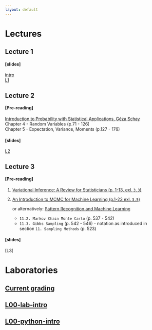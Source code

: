 ```yaml
---
layout: default
---
```


# Lectures
## Lecture 1 
#### [slides]  
[intro](/static/PUMA2020_lecture_0.pdf)  
[L1](/static/PUMA2020_lecture_1.pdf)  
## Lecture 2
#### [Pre-reading]
[Introduction to Probability with Statistical Applications, Géza Schay](https://link.springer.com/book/10.1007%2F978-0-8176-4591-5)  
Chapter 4 - Random Variables (p.71 - 126)  
Chapter 5 - Expectation, Variance, Moments (p.127 - 176)
#### [slides]
[L2](/static/PUMA2020_lecture_2.pdf) 

## Lecture 3
#### [Pre-reading]  
1. [Variational Inference: A Review for Statisticians (p. 1-13, exl. `3.3`)](https://arxiv.org/pdf/1601.00670.pdf)
2. [An Introduction to MCMC for Machine Learning (p.1-23 exl. `3.5`)](https://www.cs.ubc.ca/~arnaud/andrieu_defreitas_doucet_jordan_intromontecarlomachinelearning.pdf)  
 
    or alternatively: [Pattern Recognition and Machine Learning](https://www.microsoft.com/en-us/research/uploads/prod/2006/01/Bishop-Pattern-Recognition-and-Machine-Learning-2006.pdf)
    - `11.2. Markov Chain Monte Carlo` (p. 537 - 542) 
    - `11.3. Gibbs Sampling` (p. 542 - 546) - notation as introduced in section `11. Sampling Methods` (p. 523)


#### [slides]
[L3]

# Laboratories
## [Current grading](https://docs.google.com/spreadsheets/d/1F8VizwnzOVgrZ6KpPuCqaYm6Wj_S_PJIXQFRgUROfsY/edit?usp=sharing)
## [L00-lab-intro](/static/l00-lab-intro.pdf)
## [L00-python-intro](/static/l00-python-intro.pdf)

